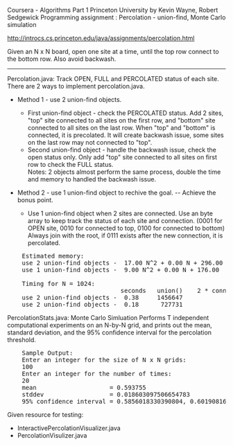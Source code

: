 Coursera  - Algorithms Part 1 Princeton University by Kevin Wayne, Robert Sedgewick
Programming assignment : Percolation - union-find, Monte Carlo simulation

http://introcs.cs.princeton.edu/java/assignments/percolation.html

Given an N x N board, open one site at a time, until the top row connect to the bottom row.  Also avoid backwash.

---

Percolation.java: Track OPEN, FULL and PERCOLATED status of each site.  There are 2 ways to implement percolation.java.  

* Method 1 - use 2 union-find objects.  
    * First union-find object - check the PERCOLATED status.  Add 2 sites, "top" site connected to all sites on the first row, and "bottom" site connected to all sites on the last row.  When "top" and "bottom" is connected, it is precolated.  It will create backwash issue, some sites on the last row may not connected to "top".  
    * Second union-find object - handle the backwash issue, check the open status only.  Only add "top" site connected to all sites on first row to check the FULL status.  
    Notes: 2 objects almost perform the same process, double the time and memory to handled the backwash issue.

* Method 2 - use 1 union-find object to rechive the goal. -- Achieve the bonus point.    
    * Use 1 union-find object when 2 sites are connected.  Use an byte array to keep track the status of each site and connection.  (0001 for OPEN site, 0010 for connected to top, 0100 for connected to bottom)  Always join with the root, if 0111 exists after the new connection, it is percolated.

<pre>
    Estimated memory: 
    use 2 union-find objects -  17.00 N^2 + 0.00 N + 296.00 
    use 1 union-find objects -  9.00 N^2 + 0.00 N + 176.00  

    Timing for N = 1024:
                               seconds   union()    2 * connected() + find()    constructor
    use 2 union-find objects -  0.38     1456647            3108016                  2         
    use 2 union-find objects -  0.18      727731            1588209                  1  
</pre>
PercolationStats.java: Monte Carlo Simluation
Performs T independent computational experiments on an N-by-N grid, and prints out the mean, 
standard deviation, and the 95% confidence interval for the percolation threshold. 
<pre>
    Sample Output:
    Enter an integer for the size of N x N grids:
    100 
    Enter an integer for the number of times:
    20
    mean                    = 0.593755
    stddev                  = 0.018603097506654783
    95% confidence interval = 0.5856018330390804, 0.6019081669609196
</pre>

Given resource for testing:  
* InteractivePercolationVisualizer.java
* PercolationVisulizer.java

